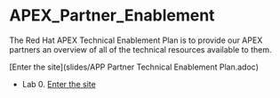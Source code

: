 # APEX_Partner_Enablement
The Red Hat APEX Technical Enablement Plan is to provide our APEX partners an overview of all of the technical resources available to them.

[Enter the site](slides\/APP Partner Technical Enablement Plan.adoc)
* Lab 0. [Enter the site](0-setting-up-client-tools.adoc)

